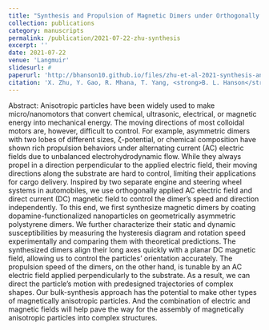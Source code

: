 ```yaml
---
title: "Synthesis and Propulsion of Magnetic Dimers under Orthogonally Applied Electric and Magnetic Fields"
collection: publications
category: manuscripts
permalink: /publication/2021-07-22-zhu-synthesis
excerpt: ''
date: 2021-07-22
venue: 'Langmuir'
slidesurl: #
paperurl: 'http://bhanson10.github.io/files/zhu-et-al-2021-synthesis-and-propulsion-of-magnetic-dimers-under-orthogonally-applied-electric-and-magnetic-fields.pdf'
citation: 'X. Zhu, Y. Gao, R. Mhana, T. Yang, <strong>B. L. Hanson</strong>, X. Yang, J. Gong, and N. Wu, &quot;Synthesis and Propulsion of Magnetic Dimers under Orthogonally Applied Electric and Magnetic Fields,&quot; <i>Langmuir</i>, Vol. 37, No. 30, 2021, pp. 9151-9161.'
---
```


Abstract: Anisotropic particles have been widely used to make micro/nanomotors that convert chemical, ultrasonic, electrical, or magnetic energy into mechanical energy. The moving directions of most colloidal motors are, however, difficult to control. For example, asymmetric dimers with two lobes of different sizes, ζ-potential, or chemical composition have shown rich propulsion behaviors under alternating current (AC) electric fields due to unbalanced electrohydrodynamic flow. While they always propel in a direction perpendicular to the applied electric field, their moving directions along the substrate are hard to control, limiting their applications for cargo delivery. Inspired by two separate engine and steering wheel systems in automobiles, we use orthogonally applied AC electric field and direct current (DC) magnetic field to control the dimer’s speed and direction independently. To this end, we first synthesize magnetic dimers by coating dopamine-functionalized nanoparticles on geometrically asymmetric polystyrene dimers. We further characterize their static and dynamic susceptibilities by measuring the hysteresis diagram and rotation speed experimentally and comparing them with theoretical predictions. The synthesized dimers align their long axes quickly with a planar DC magnetic field, allowing us to control the particles’ orientation accurately. The propulsion speed of the dimers, on the other hand, is tunable by an AC electric field applied perpendicularly to the substrate. As a result, we can direct the particle’s motion with predesigned trajectories of complex shapes. Our bulk-synthesis approach has the potential to make other types of magnetically anisotropic particles. And the combination of electric and magnetic fields will help pave the way for the assembly of magnetically anisotropic particles into complex structures.